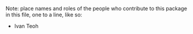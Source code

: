 Note:  place names and roles of the people who contribute to this package
       in this file, one to a line, like so:

- Ivan Teoh
